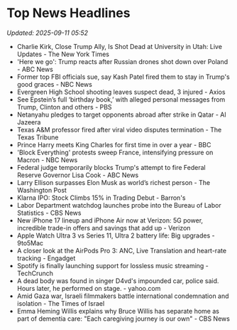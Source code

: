 # Top News Headlines

_Updated: 2025-09-11 05:52_

- Charlie Kirk, Close Trump Ally, Is Shot Dead at University in Utah: Live Updates - The New York Times
- 'Here we go': Trump reacts after Russian drones shot down over Poland - ABC News
- Former top FBI officials sue, say Kash Patel fired them to stay in Trump's good graces - NBC News
- Evergreen High School shooting leaves suspect dead, 3 injured - Axios
- See Epstein’s full ‘birthday book,’ with alleged personal messages from Trump, Clinton and others - PBS
- Netanyahu pledges to target opponents abroad after strike in Qatar - Al Jazeera
- Texas A&M professor fired after viral video disputes termination - The Texas Tribune
- Prince Harry meets King Charles for first time in over a year - BBC
- 'Block Everything' protests sweep France, intensifying pressure on Macron - NBC News
- Federal judge temporarily blocks Trump's attempt to fire Federal Reserve Governor Lisa Cook - ABC News
- Larry Ellison surpasses Elon Musk as world’s richest person - The Washington Post
- Klarna IPO: Stock Climbs 15% in Trading Debut - Barron's
- Labor Department watchdog launches probe into the Bureau of Labor Statistics - CBS News
- New iPhone 17 lineup and iPhone Air now at Verizon: 5G power, incredible trade-in offers and savings that add up - Verizon
- Apple Watch Ultra 3 vs Series 11, Ultra 2 battery life: Big upgrades - 9to5Mac
- A closer look at the AirPods Pro 3: ANC, Live Translation and heart-rate tracking - Engadget
- Spotify is finally launching support for lossless music streaming - TechCrunch
- A dead body was found in singer D4vd's impounded car, police said. Hours later, he performed on stage. - yahoo.com
- Amid Gaza war, Israeli filmmakers battle international condemnation and isolation - The Times of Israel
- Emma Heming Willis explains why Bruce Willis has separate home as part of dementia care: "Each caregiving journey is our own" - CBS News